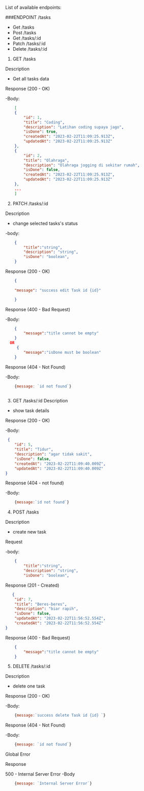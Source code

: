 List of available endpoints:

###ENDPOINT /tasks

- Get /tasks
- Post /tasks
- Get /tasks/:id
- Patch /tasks/:id
- Delete /tasks/:id

1. GET /tasks

Description 

- Get all tasks data

Response (200 - OK)



-Body:
```json
    [
    {
        "id": 1,
        "title": "Coding",
        "description": "Latihan coding supaya jago",
        "isDone": true,
        "createdAt": "2023-02-22T11:09:25.913Z",
        "updatedAt": "2023-02-22T11:09:25.913Z"
    },
    {
        "id": 2,
        "title": "Olahraga",
        "description": "Olahraga jogging di sekitar rumah",
        "isDone": false,
        "createdAt": "2023-02-22T11:09:25.913Z",
        "updatedAt": "2023-02-22T11:09:25.913Z"
    },
    ...
    ]
```

2. PATCH /tasks/:id

Description
- change selected tasks's status


-body:

```json
    {
        "title":"string",
        "description": "string",
        "isDone": "boolean",
    }
 ```
    

Response (200 - OK)
    
```json
    {
        
    "message": "success edit Task id {id}"

    }
```
    



Response (400 - Bad Request)

-Body:
```json
    {
        "message":"title cannot be empty"
    }
  OR
     {
        "message":"isDone must be boolean"
    }
```

Response (404 - Not Found)

-Body:
    
```js
    {message: `id not found`}
    
```

3. GET /tasks/:id
    Description
- show task details

Response (200 - OK)


-Body:
```json    
 {
    "id": 5,
    "title": "Tidur",
    "description": "agar tidak sakit",
    "isDone": false,
    "createdAt": "2023-02-22T11:09:40.009Z",
    "updatedAt": "2023-02-22T11:09:40.009Z"
}
```

Response (404 - not found)

-Body:
```js
    {message:`id not found`}
```

4. POST /tasks

Description

- create new task

Request 

-body:

```json
    {
        "title":"string",
        "description": "string",
        "isDone": "boolean",
 ```
    

Response (201 - Created)
    
```json
   {
    "id": 7,
    "title": "Beres-beres",
    "description": "biar rapih",
    "isDone": false,
    "updatedAt": "2023-02-22T11:56:52.554Z",
    "createdAt": "2023-02-22T11:56:52.554Z"
}
```
    
Response (400 - Bad Request)
    
```json
    {
        "message":"title cannot be empty"
    }
``` 
5. DELETE /tasks/:id

Description
- delete one task

Response (200 - OK)



-Body:
```js
    {message:`success delete Task id {id} `}
```

Response (404 - Not Found)


-Body:
    
```js
    {message: `id not found`}
```

Global Error

Response

500 - Internal Server Error
    -Body
```js
    {message: `Internal Server Error`}
```